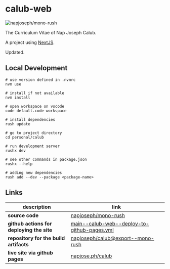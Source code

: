 # calub-web

![napjoseph/mono-rush](https://github.com/napjoseph/mono-rush/actions/workflows/main--calub-web--deploy-to-github-pages.yml/badge.svg)

The Curriculum Vitae of Nap Joseph Calub.

A project using [NextJS](http://nextjs.org/).

Updated.

## Local Development

```
# use version defined in .nvmrc
nvm use

# install if not available
nvm install

# open workspace on vscode
code default.code-workspace

# install dependencies
rush update

# go to project directory
cd personal/calub

# run development server
rushx dev

# see other commands in package.json
rushx --help

# adding new dependencies
rush add --dev --package <package-name>
```

## Links

| description                               | link                                                                                                                                                |
| ----------------------------------------- | --------------------------------------------------------------------------------------------------------------------------------------------------- |
| **source code**                           | [napjoseph/mono-rush](https://github.com/napjoseph/mono-rush/tree/main/personal/calub)                                                              |
| **github actions for deploying the site** | [main--calub-web--deploy-to-github-pages.yml](https://github.com/napjoseph/mono-rush/actions/workflows/main--calub-web--deploy-to-github-pages.yml) |
| **repository for the build artifacts**    | [napjoseph/calub@export--mono-rush](https://github.com/napjoseph/calub/tree/export--mono-rush)                                                      |
| **live site via github pages**            | [napjose.ph/calub](https://napjose.ph/calub)                                                                                                        |
